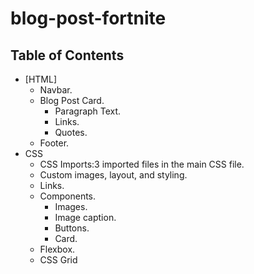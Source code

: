 # blog-post-fortnite
## Table of Contents
 * [HTML]
   * Navbar.
   * Blog Post Card.
     * Paragraph Text.
     * Links.
     * Quotes.
   * Footer.
 * CSS
    * CSS Imports:3 imported files in the main CSS file.
    * Custom images, layout, and styling.
    * Links.
    * Components.
      * Images.  
      * Image caption.
      * Buttons.
      * Card.
    * Flexbox.
    * CSS Grid
    
    
    
    
